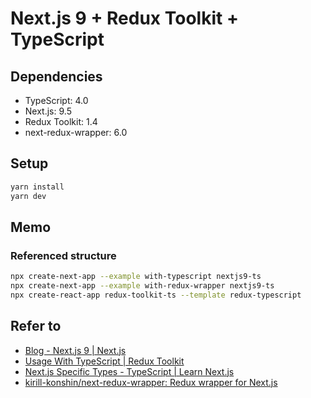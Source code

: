 # Next.js 9 + Redux Toolkit + TypeScript

## Dependencies

- TypeScript: 4.0
- Next.js: 9.5
- Redux Toolkit: 1.4
- next-redux-wrapper: 6.0

## Setup

```sh
yarn install
yarn dev
```

## Memo

### Referenced structure

```sh
npx create-next-app --example with-typescript nextjs9-ts
npx create-next-app --example with-redux-wrapper nextjs9-ts
npx create-react-app redux-toolkit-ts --template redux-typescript
```

## Refer to

- [Blog - Next.js 9 | Next.js](https://nextjs.org/blog/next-9)
- [Usage With TypeScript | Redux Toolkit](https://redux-toolkit.js.org/usage/usage-with-typescript)
- [Next.js Specific Types - TypeScript | Learn Next.js](https://nextjs.org/learn/excel/typescript/nextjs-types)
- [kirill-konshin/next-redux-wrapper: Redux wrapper for Next.js](https://github.com/kirill-konshin/next-redux-wrapper)
